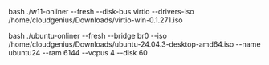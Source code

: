  bash ./w11-onliner --fresh --disk-bus virtio --drivers-iso /home/cloudgenius/Downloads/virtio-win-0.1.271.iso



bash ./ubuntu-onliner --fresh --bridge br0 --iso /home/cloudgenius/Downloads/ubuntu-24.04.3-desktop-amd64.iso --name ubuntu24 --ram 6144 --vcpus 4 --disk 60

